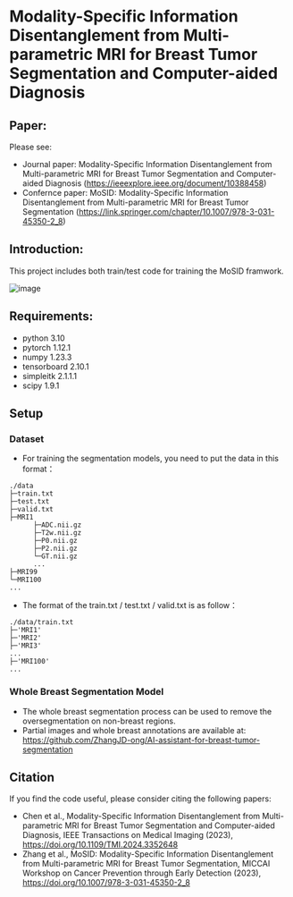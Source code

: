 # Modality-Specific Information Disentanglement from Multi-parametric MRI for Breast Tumor Segmentation and Computer-aided Diagnosis

## Paper:
Please see:   
  
 
* Journal paper: Modality-Specific Information Disentanglement from Multi-parametric MRI for Breast Tumor Segmentation and Computer-aided Diagnosis (https://ieeexplore.ieee.org/document/10388458)
* Confernce paper: MoSID: Modality-Specific Information Disentanglement from Multi-parametric MRI for Breast Tumor Segmentation (https://link.springer.com/chapter/10.1007/978-3-031-45350-2_8)  


## Introduction:
This project includes both train/test code for training the MoSID framwork.

![image](https://github.com/Qianqian-Chen/MoSID/blob/main/framework.png)

## Requirements:
* python 3.10
* pytorch 1.12.1
* numpy 1.23.3
* tensorboard 2.10.1
* simpleitk 2.1.1.1
* scipy 1.9.1

## Setup

### Dataset
* For training the segmentation models, you need to put the data in this format：  
```
./data
├─train.txt
├─test.txt
├─valid.txt
├─MRI1
      ├─ADC.nii.gz
      ├─T2w.nii.gz
      ├─P0.nii.gz
      ├─P2.nii.gz   
      └─GT.nii.gz
      ...
├─MRI99        
└─MRI100
... 
```

* The format of the train.txt / test.txt / valid.txt is as follow：    
```
./data/train.txt
├─'MRI1'
├─'MRI2'
├─'MRI3'
...
├─'MRI100'
...
```

### Whole Breast Segmentation Model
* The whole breast segmentation process can be used to remove the oversegmentation on non-breast regions.
* Partial images and whole breast annotations are available at: https://github.com/ZhangJD-ong/AI-assistant-for-breast-tumor-segmentation

## Citation
If you find the code useful, please consider citing the following papers:

* Chen et al., Modality-Specific Information Disentanglement from Multi-parametric MRI for Breast Tumor Segmentation and Computer-aided Diagnosis, IEEE Transactions on Medical Imaging (2023), https://doi.org/10.1109/TMI.2024.3352648
* Zhang et al., MoSID: Modality-Specific Information Disentanglement from Multi-parametric MRI for Breast Tumor Segmentation, MICCAI Workshop on Cancer Prevention through Early Detection (2023), https://doi.org/10.1007/978-3-031-45350-2_8
